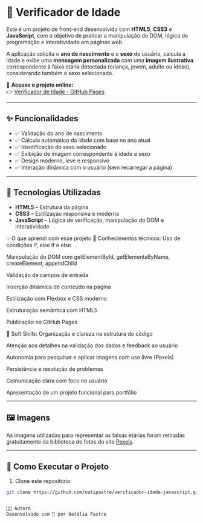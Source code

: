 # 🧠 Verificador de Idade

Este é um projeto de front-end desenvolvido com **HTML5**, **CSS3** e **JavaScript**, com o objetivo de praticar a manipulação do DOM, lógica de programação e interatividade em páginas web.

A aplicação solicita o **ano de nascimento** e o **sexo** do usuário, calcula a idade e exibe uma **mensagem personalizada** com uma **imagem ilustrativa** correspondente à faixa etária detectada (criança, jovem, adulto ou idoso), considerando também o sexo selecionado.

🔗 **Acesse o projeto online:**  
👉 [Verificador de Idade - GitHub Pages](https://natipastre.github.io/verificador-idade-javascript/)

---

## ✨ Funcionalidades

- ✅ Validação do ano de nascimento  
- ✅ Cálculo automático da idade com base no ano atual  
- ✅ Identificação do sexo selecionado  
- ✅ Exibição de imagem correspondente à idade e sexo  
- ✅ Design moderno, leve e responsivo  
- ✅ Interação dinâmica com o usuário (sem recarregar a página)  

---

## 🧰 Tecnologias Utilizadas

- **HTML5** – Estrutura da página  
- **CSS3** – Estilização responsiva e moderna  
- **JavaScript** – Lógica de verificação, manipulação do DOM e interatividade  

💡 O que aprendi com esse projeto
🧠 Conhecimentos técnicos:
Uso de condições if, else if e else

Manipulação do DOM com getElementById, getElementsByName, createElement, appendChild

Validação de campos de entrada

Inserção dinâmica de conteúdo na página

Estilização com Flexbox e CSS moderno

Estruturação semântica com HTML5

Publicação no GitHub Pages

🤝 Soft Skills:
Organização e clareza na estrutura do código

Atenção aos detalhes na validação dos dados e feedback ao usuário

Autonomia para pesquisar e aplicar imagens com uso livre (Pexels)

Persistência e resolução de problemas

Comunicação clara com foco no usuário

Apresentação de um projeto funcional para portfólio

---

## 🖼️ Imagens

As imagens utilizadas para representar as faixas etárias foram retiradas gratuitamente da biblioteca de fotos do site [Pexels](https://www.pexels.com/pt-br/procurar/fotos%20do%20periodo%20da%20noite/).

---

## 🚀 Como Executar o Projeto

1. Clone este repositório:
```bash
git clone https://github.com/natipastre/verificador-idade-javascript.git


👩‍💻 Autora
Desenvolvido com 💙 por Natália Pastre

